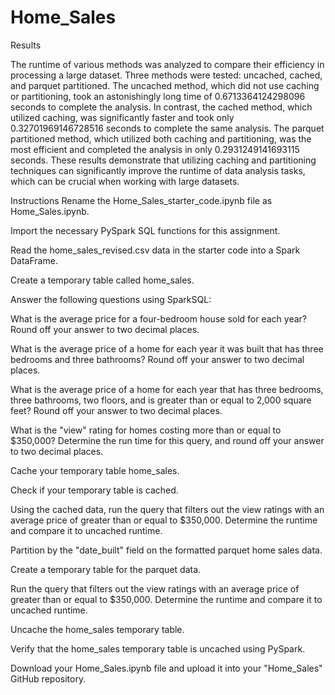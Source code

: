 # Home_Sales
Results

The runtime of various methods was analyzed to compare their efficiency in processing a large dataset. Three methods were tested: uncached, cached, and parquet partitioned. The uncached method, which did not use caching or partitioning, took an astonishingly long time of 0.6713364124298096 seconds to complete the analysis. In contrast, the cached method, which utilized caching, was significantly faster and took only 0.32701969146728516 seconds to complete the same analysis. The parquet partitioned method, which utilized both caching and partitioning, was the most efficient and completed the analysis in only 0.2931249141693115 seconds. These results demonstrate that utilizing caching and partitioning techniques can significantly improve the runtime of data analysis tasks, which can be crucial when working with large datasets.

Instructions
Rename the Home_Sales_starter_code.ipynb file as Home_Sales.ipynb.

Import the necessary PySpark SQL functions for this assignment.

Read the home_sales_revised.csv data in the starter code into a Spark DataFrame.

Create a temporary table called home_sales.

Answer the following questions using SparkSQL:

What is the average price for a four-bedroom house sold for each year? Round off your answer to two decimal places.

What is the average price of a home for each year it was built that has three bedrooms and three bathrooms? Round off your answer to two decimal places.

What is the average price of a home for each year that has three bedrooms, three bathrooms, two floors, and is greater than or equal to 2,000 square feet? Round off your answer to two decimal places.

What is the "view" rating for homes costing more than or equal to $350,000? Determine the run time for this query, and round off your answer to two decimal places.

Cache your temporary table home_sales.

Check if your temporary table is cached.

Using the cached data, run the query that filters out the view ratings with an average price of greater than or equal to $350,000. Determine the runtime and compare it to uncached runtime.

Partition by the "date_built" field on the formatted parquet home sales data.

Create a temporary table for the parquet data.

Run the query that filters out the view ratings with an average price of greater than or equal to $350,000. Determine the runtime and compare it to uncached runtime.

Uncache the home_sales temporary table.

Verify that the home_sales temporary table is uncached using PySpark.

Download your Home_Sales.ipynb file and upload it into your "Home_Sales" GitHub repository.
